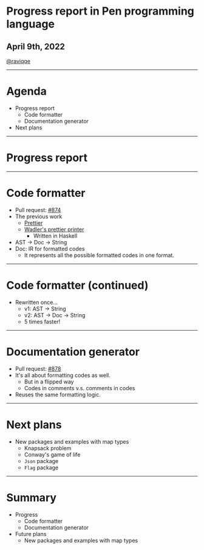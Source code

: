 # Progress report in Pen programming language

## April 9th, 2022

[@raviqqe](https://github.com/raviqqe)

---

# Agenda

- Progress report
  - Code formatter
  - Documentation generator
- Next plans

---

# Progress report

---

# Code formatter

- Pull request: [#874](https://github.com/pen-lang/pen/pull/874)
- The previous work
  - [Prettier](https://prettier.io)
  - [Wadler's prettier printer](https://homepages.inf.ed.ac.uk/wadler/papers/prettier/prettier.pdf)
    - Written in Haskell
- AST -> Doc -> String
- Doc: IR for formatted codes
  - It represents all the possible formatted codes in one format.

---

# Code formatter (continued)

- Rewritten once...
  - v1: AST -> String
  - v2: AST -> Doc -> String
  - 5 times faster!

---

# Documentation generator

- Pull request: [#878](https://github.com/pen-lang/pen/pull/878)
- It's all about formatting codes as well.
  - But in a flipped way
  - Codes in comments v.s. comments in codes
- Reuses the same formatting logic.

---

# Next plans

- New packages and examples with map types
  - Knapsack problem
  - Conway's game of life
  - `Json` package
  - `Flag` package

---

# Summary

- Progress
  - Code formatter
  - Documentation generator
- Future plans
  - New packages and examples with map types
